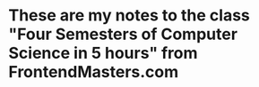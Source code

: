 # These are my notes to the class "Four Semesters of Computer Science in 5 hours" from FrontendMasters.com
